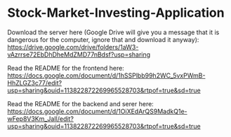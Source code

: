 # Stock-Market-Investing-Application

Download the server here (Google Drive will give you a message that it is dangerous for the computer, ignore that and download it anyway): https://drive.google.com/drive/folders/1aW3-vAzrrse72EbDhDheMdZMD77nBdsf?usp=sharing

Read the README for the frontend here: https://docs.google.com/document/d/1hSSPlbb99h2WC_5vxPWmB-HhZLGZ3c77/edit?usp=sharing&ouid=113822872269965528703&rtpof=true&sd=true

Read the README for the backend and serer here: https://docs.google.com/document/d/1OiXEdArQS9MadkQ1e-wFep8V3Km_JaIl/edit?usp=sharing&ouid=113822872269965528703&rtpof=true&sd=true
